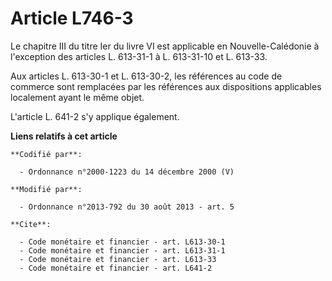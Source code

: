 # Article L746-3

Le chapitre III du titre Ier du livre VI est applicable en Nouvelle-Calédonie à l'exception des articles L. 613-31-1 à L.
613-31-10 et L. 613-33. 

Aux articles L. 613-30-1 et L. 613-30-2, les références au code de commerce sont remplacées par les références aux
dispositions applicables localement ayant le même objet. 

L'article L. 641-2 s'y applique également.

**Liens relatifs à cet article**

	**Codifié par**:

	  - Ordonnance n°2000-1223 du 14 décembre 2000 (V)

	**Modifié par**:

	  - Ordonnance n°2013-792 du 30 août 2013 - art. 5

	**Cite**:

	  - Code monétaire et financier - art. L613-30-1
	  - Code monétaire et financier - art. L613-31-1
	  - Code monétaire et financier - art. L613-33
	  - Code monétaire et financier - art. L641-2
